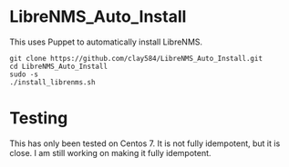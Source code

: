 # LibreNMS_Auto_Install
This uses Puppet to automatically install LibreNMS.

```
git clone https://github.com/clay584/LibreNMS_Auto_Install.git
cd LibreNMS_Auto_Install
sudo -s
./install_librenms.sh
```

# Testing
This has only been tested on Centos 7.  It is not fully idempotent, but it is close.  I am still working on making it fully idempotent.
